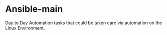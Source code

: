 # Ansible-main
Day to Day Automation tasks that could be taken care via automation on the Linux Environment.
